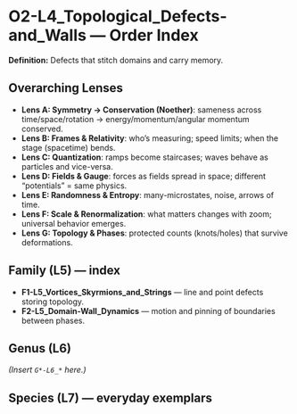 # O2-L4_Topological_Defects-and_Walls — Order Index
**Definition:** Defects that stitch domains and carry memory.

## Overarching Lenses

- **Lens A: Symmetry -> Conservation (Noether)**: sameness across time/space/rotation → energy/momentum/angular momentum conserved.
- **Lens B: Frames & Relativity**: who’s measuring; speed limits; when the stage (spacetime) bends.
- **Lens C: Quantization**: ramps become staircases; waves behave as particles and vice-versa.
- **Lens D: Fields & Gauge**: forces as fields spread in space; different “potentials” = same physics.
- **Lens E: Randomness & Entropy**: many-microstates, noise, arrows of time.
- **Lens F: Scale & Renormalization**: what matters changes with zoom; universal behavior emerges.
- **Lens G: Topology & Phases**: protected counts (knots/holes) that survive deformations.

## Family (L5) — index
- **F1-L5_Vortices_Skyrmions_and_Strings** — line and point defects storing topology.
- **F2-L5_Domain-Wall_Dynamics** — motion and pinning of boundaries between phases.

## Genus (L6)
_(Insert `G*-L6_*` here.)_

## Species (L7) — everyday exemplars

